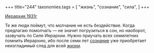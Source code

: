 +++
title="244"
taxonomies.tags = [
 "жизнь",
 "сознание",
 "сила",
]
+++

[Иерархия 1931г](/agni/1931)

Те же люди поймут, что молчание не есть бездействие. Когда предлагаю помолчать — не значит погрузиться в сон, но наоборот, зазвучать по Силе Иерархии. Нужно приучать всех семилетних помнить Иерархию, ибо после семи лет [сознание](/tags/сознание) уже приобретает неизгладимый след для всей [жизни](/tags/жизнь).   

